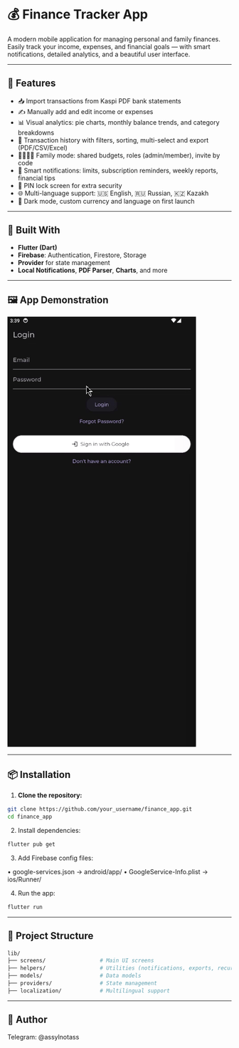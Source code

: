 # 💰 Finance Tracker App

A modern mobile application for managing personal and family finances. Easily track your income, expenses, and financial goals — with smart notifications, detailed analytics, and a beautiful user interface.

---

## 🚀 Features

- 📥 Import transactions from Kaspi PDF bank statements  
- ✍️ Manually add and edit income or expenses  
- 📊 Visual analytics: pie charts, monthly balance trends, and category breakdowns  
- 📁 Transaction history with filters, sorting, multi-select and export (PDF/CSV/Excel)  
- 👨‍👩‍👧‍👦 Family mode: shared budgets, roles (admin/member), invite by code  
- 🧠 Smart notifications: limits, subscription reminders, weekly reports, financial tips  
- 🔐 PIN lock screen for extra security  
- 🌐 Multi-language support: 🇺🇸 English, 🇷🇺 Russian, 🇰🇿 Kazakh  
- 🌙 Dark mode, custom currency and language on first launch  

---

## 🧱 Built With

- **Flutter (Dart)**
- **Firebase**: Authentication, Firestore, Storage
- **Provider** for state management
- **Local Notifications**, **PDF Parser**, **Charts**, and more

---

## 🖼 App Demonstration 

![Demonstration](screenshot/app.gif)

---

## 📦 Installation

1. **Clone the repository:**

```bash
git clone https://github.com/your_username/finance_app.git
cd finance_app
```
2. Install dependencies:

```bash
flutter pub get
```
3. Add Firebase config files:

• google-services.json → android/app/
• GoogleService-Info.plist → ios/Runner/

4. Run the app:

```bash
flutter run
```

---

## 📁 Project Structure
```bash
lib/
├── screens/                 # Main UI screens
├── helpers/                 # Utilities (notifications, exports, recurring)
├── models/                  # Data models
├── providers/               # State management
├── localization/            # Multilingual support
```

---

## 👤 Author
Telegram: @assylnotass
